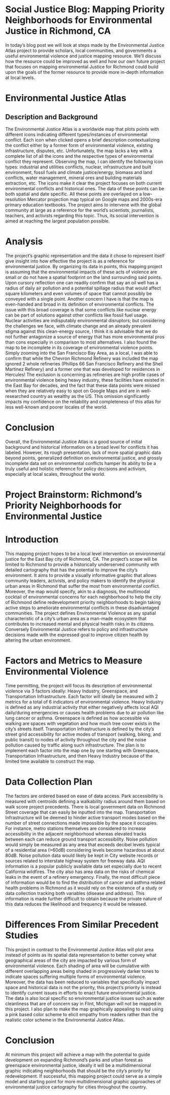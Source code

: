 # Social Justice Blog: Mapping Priority Neighborhoods for Environmental Justice in Richmond, CA
In today’s blog post we will look at steps made by the Environmental Justice Atlas project to provide scholars, local communities, and governments a useful environmental violence and justice mapping resource. We’ll discuss how the resource could be improved as well and how our own future project that focuses on mapping environmental Justice for Richmond could build upon the goals of the former resource to provide more in-depth information at local levels.

# Environmental Justice Atlas

## Description and Background
The Environmental Justice Atlas is a worldwide map that plots points with different icons indicating different types/instances of environmental conflict. Each icon when clicked opens a brief description contextualizing the conflict either by a former form of environmental violence, existing infrastructure, disputes, etc. Unfortunately, the map lacks a key with a complete list of all the icons and the respective types of environmental conflict they represent. Observing the map, I can identify the following icon types: industrial and utilities conflicts, nuclear, infrastructure and built environment, fossil fuels and climate justice/energy, biomass and land conflicts, water management, mineral ores and building materials extraction, etc. The icons make it clear the project focuses on both current environmental conflicts and historical ones. The data of these points can be both spatial and date specific. All these points are overlayed on a low-resolution Mercator projection map typical on Google maps and 2000s-era primary education textbooks. The project aims to intervene with the global community at large as a reference for the world’s scientists, journalists, teachers, and activists regarding this topic. Thus, its social intervention is aimed at reaching the largest population possible.
# Analysis
The project’s graphic representation and the data it chose to represent itself give insight into how effective the project is as a reference for environmental justice. By organizing its data in points, this mapping project is assuming that the environmental impacts of these acts of violence are small or do not have a spatial footprint on the land surrounding said points. Upon cursory reflection one can readily confirm that say an oil well has a radius of daily air pollution and a potential spillage radius that would affect square kilometers and even volumes of space that cannot possibly be conveyed with a single point. Another concern I have is that the map is even-handed and broad in its definition of environmental conflicts. The issue with this broad coverage is that some conflicts like nuclear energy can be part of solutions against other conflicts like fossil fuel usage. Nuclear activities are indisputably environmental disruptors; but considering the challenges we face, with climate change and an already prevalent stigma against this clean-energy source, I think it is advisable that we do not further antagonize a source of energy that has more environmental pros than cons especially in comparison to most alternatives. 
I also found the map to be incomplete in its coverage of environmental violence points. Simply zooming into the San Francisco Bay Area, as a local, I was able to confirm that while the Chevron Richmond Refinery was included the map ignored 2 whole refineries (Phillips 66 San Francisco Refinery and the Shell Martinez Refinery) and a former one that was developed for residences in Hercules! The exclusion is concerning as refineries are high profile cases of environmental violence being heavy industry, these facilities have existed in the East Bay for decades, and the fact that these data points were missed when they are relatively easy to spot on Google Maps and are in well-researched country as wealthy as the US. This omission significantly impacts my confidence on the reliability and completeness of this atlas for less well-known and poorer locales of the world. 
# Conclusion 
Overall, the Environmental Justice Atlas is a good source of initial background and historical information on a broad level for conflicts it has labeled. However, its rough presentation, lack of more spatial graphic data beyond points, generalized definition on environmental justice, and grossly incomplete data set on environmental conflicts hamper its ability to be a truly useful and holistic reference for policy decisions and activism, especially at local scales, throughout the world.

# Project Brainstorm: Richmond’s Priority Neighborhoods for Environmental Justice

# Introduction
This mapping project hopes to be a local level intervention on environmental justice for the East Bay city of Richmond, CA. The project’s scope will be limited to Richmond to provide a historically underserved community with detailed cartography that has the potential to improve the city’s environment. It aims to provide a visually informative graphic that allows community leaders, activists, and policy makers to identify the physical urban areas in Richmond that suffer the most from environmental conflict. Moreover, the map would specify, akin to a diagnosis, the multimodal cocktail of environmental concerns for each neighborhood to help the city of Richmond define redevelopment priority neighborhoods to begin taking active steps to ameliorate environmental conflicts in these disadvantaged communities. The project defines Environmental Violence as any spatial characteristic of a city’s urban area as a man-made ecosystem that contributes to increased mental and physical health risks in its citizens. Conversely Environmental Justice refers to policy and infrastructure decisions made with the expressed goal to improve citizen health by altering the urban environment. 
# Factors and Metrics to Measure Environmental Violence
Time permitting, the project will focus its description of environmental violence via 3 factors ideally: Heavy Industry, Greenspace, and Transportation Infrastructure. Each factor will ideally be measured with 2 metrics for a total of 6 indicators of environmental violence. Heavy Industry is defined as any industrial activity that either negatively affects local AQI daily/during emergencies or causes health problems due to air pollution like lung cancer or asthma. Greenspace is defined as how accessible via walking are spaces with vegetation and how much tree cover exists in the city’s streets itself. Transportation Infrastructure is defined by the city’s street grid accessibility for active modes of transport (walking, biking, and public transit) to nodes of activity throughout the city and the noise pollution caused by traffic along such infrastructure. The plan is to implement each factor into the map one by one starting with Greenspace, Transportation Infrastructure, and then Heavy Industry because of the limited time available to construct the map.
# Data Collection Plan
The factors are ordered based on ease of data access. Park accessibility is measured with centroids defining a walkability radius around them based on walk score project precedents. There is local government data on Richmond Street coverage that can easily be inputted into the map. Transportation Infrastructure will be deemed to hinder active transport modes based on the number of street connections made impossible by the space it occupies. For instance, metro stations themselves are considered to increase accessibility in the adjacent neighborhood whereas elevated tracks between each can reduce ground transport accessibility. Noise pollution would simply be measured as any area that exceeds decibel levels typical of a residential area (>60dB) considering levels become hazardous at about 80dB. Noise pollution data would likely be kept in City website records or sources related to interstate highway system for freeway data. AQI information is a popular publicly available data set especially due to recent California wildfires. The city also has area data on the risks of chemical leaks in the event of a refinery emergency. Finally, the most difficult piece of information would be to find the distribution of cancer and asthma related health problems in Richmond as it would rely on the existence of a study or data collection tracking both variables (disease and address). This information is made further difficult to obtain because the private nature of this data reduces the likelihood and frequency it would be released.
# Differences From Similar Precedent Studies
This project in contrast to the Environmental Justice Atlas will plot area instead of points as its spatial data representation to better convey what geographical areas of the city are impacted by various form of environmental violence. Each shading of area will be cumulative with different overlapping areas being shaded in progressively darker tones to indicate spaces suffering multiple forms of environmental violence. Moreover, the data has been reduced to variables that specifically impact space and historical data is not the priority, this project’s priority is instead to identify current issues in efforts to enact future environmental justice. The data is also local specific so environmental justice issues such as water cleanliness that are of concern say in Flint, Michigan will not be mapped in this project. I also plan to make the map graphically appealing to read using a pink based color scheme to elicit empathy from readers rather than the realistic color scheme in the Environmental Justice Atlas.
# Conclusion
At minimum this project will achieve a map with the potential to guide development on expanding Richmond’s parks and urban forest as greenspace environmental justice, ideally it will be a multidimensional graphic indicating neighborhoods that should be the city’s priority for redevelopment. If successful, this mapping project could serve as a simple model and starting point for more multidimensional graphic approaches of environmental justice cartography for cities throughout the country. 
